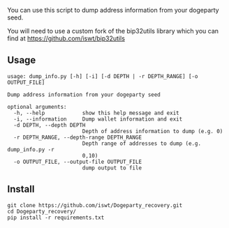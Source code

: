 You can use this script to dump address information from your dogeparty 
seed.

You will need to use a custom fork of the bip32utils library which you 
can find at https://github.com/iswt/bip32utils

## Usage

```
usage: dump_info.py [-h] [-i] [-d DEPTH | -r DEPTH_RANGE] [-o 
OUTPUT_FILE]

Dump address information from your dogeparty seed

optional arguments:
  -h, --help            show this help message and exit
  -i, --information     Dump wallet information and exit
  -d DEPTH, --depth DEPTH
                        Depth of address information to dump (e.g. 0)
  -r DEPTH_RANGE, --depth-range DEPTH_RANGE
                        Depth range of addresses to dump (e.g. 
dump_info.py -r
                        0,10)
  -o OUTPUT_FILE, --output-file OUTPUT_FILE
                        dump output to file
```

## Install

```
git clone https://github.com/iswt/Dogeparty_recovery.git
cd Dogeparty_recovery/
pip install -r requirements.txt
```


